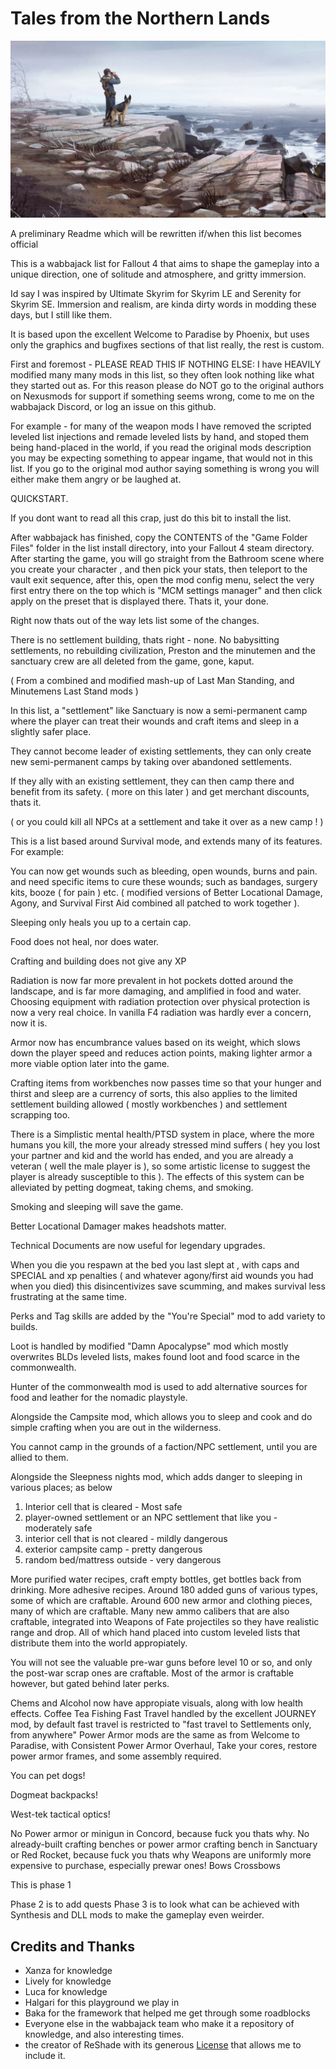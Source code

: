 # Tales from the Northern Lands

![nomad-banner](Cover/nomad-banner.webp)

A preliminary Readme which will be rewritten if/when this list becomes official

This is a wabbajack list for Fallout 4 that aims to shape the gameplay into a unique direction, one of solitude and atmosphere, and gritty immersion.

Id say I was inspired by Ultimate Skyrim for Skyrim LE and Serenity for Skyrim SE.
Immersion and realism, are kinda dirty words in modding these days, but I still like them.

It is based upon the excellent Welcome to Paradise by Phoenix, but uses only the graphics and bugfixes sections of that list really, the rest is custom.

First and foremost - PLEASE READ THIS IF NOTHING ELSE: I have HEAVILY modified many many mods in this list, so they often look nothing like what they started out as.
For this reason please do NOT go to the original authors on Nexusmods for support if something seems wrong, come to me on the wabbajack Discord, or log an issue on this github.

For example - for many of the weapon mods I have removed the scripted leveled list injections and remade leveled lists by hand, and stoped them being hand-placed in the world, if you read the original mods description you may be expecting something to appear ingame, that would not in this list.  If you go to the original mod author saying something is wrong you will either make them angry or be laughed at.

QUICKSTART.

If you dont want to read all this crap, just do this bit to install the list.

After wabbajack has finished, copy the CONTENTS of the "Game Folder Files" folder in the list install directory, into your Fallout 4 steam directory.
After starting the game, you will go straight from the Bathroom scene where you create your character , and then pick your stats, then teleport to the vault exit sequence, after this, open the mod config menu, select the very first entry there on the top which is "MCM settings manager" and then click apply on the preset that is displayed there.
Thats it, your done.


Right now thats out of the way lets list some of the changes.

There is no settlement building, thats right - none.
No babysitting settlements, no rebuilding civilization, Preston and the minutemen and the sanctuary crew are all deleted from the game, gone, kaput.

( From a combined and modified mash-up of Last Man Standing, and Minutemens Last Stand mods )

In this list, a "settlement" like Sanctuary is now a semi-permanent camp where the player can treat their wounds and craft items and sleep in a slightly safer place.

They cannot become leader of existing settlements, they can only create new semi-permanent camps by taking over abandoned settlements.

If they ally with an existing settlement, they can then camp there and benefit from its safety. ( more on this later ) and get merchant discounts, thats it.

( or you could kill all NPCs at a settlement and take it over as a new camp ! )

This is a list based around Survival mode, and extends many of its features.
For example:

You can now get wounds such as bleeding, open wounds, burns and pain. and need specific items to cure these wounds; such as bandages, surgery kits, booze ( for pain ) etc.
( modified versions of Better Locational Damage, Agony, and Survival First Aid combined all patched to work together ).

Sleeping only heals you up to a certain cap. 

Food does not heal, nor does water.

Crafting and building does not give any XP

Radiation is now far more prevalent in hot pockets dotted around the landscape, and is far more damaging, and amplified in food and water.
Choosing equipment with radiation protection over physical protection is now a very real choice.
In vanilla F4 radiation was hardly ever a concern, now it is.

Armor now has encumbrance values based on its weight, which slows down the player speed and reduces action points, making lighter armor a more viable option later into the game.

Crafting items from workbenches now passes time so that your hunger and thirst and sleep are a currency of sorts, this also applies to the limited settlement building allowed ( mostly workbenches ) and settlement scrapping too.

There is a Simplistic mental health/PTSD system in place, where the more humans you kill, the more your already stressed mind suffers ( hey you lost your partner and kid and the world has ended, and you are already a veteran ( well the male player is ), so some artistic license to suggest the player is already susceptible to this ).
The effects of this system can be alleviated by petting dogmeat, taking chems, and smoking.

Smoking and sleeping will save the game.

Better Locational Damager makes headshots matter.

Technical Documents are now useful for legendary upgrades.

When you die you respawn at the bed you last slept at , with caps and SPECIAL and xp penalties ( and whatever agony/first aid wounds you had when you died)
this disincentivizes save scumming, and makes survival less frustrating at the same time.

Perks and Tag skills are added by the "You're Special" mod to add variety to builds.

Loot is handled by modified "Damn Apocalypse" mod which mostly overwrites BLDs leveled lists, makes found loot and food scarce in the commonwealth.

Hunter of the commonwealth mod is used to add alternative sources for food and leather for the nomadic playstyle.

Alongside the Campsite mod, which allows you to sleep and cook and do simple crafting when you are out in the wilderness.

You cannot camp in the grounds of a faction/NPC settlement, until you are allied to them.

Alongside the Sleepness nights mod, which adds danger to sleeping in various places; as below

1. Interior cell that is cleared - Most safe
2. player-owned settlement or an NPC settlement that like you - moderately safe
3. interior cell that is not cleared - mildly dangerous
4. exterior campsite camp - pretty dangerous
5. random bed/mattress outside - very dangerous

More purified water recipes, craft empty bottles, get bottles back from drinking. More adhesive recipes.
Around 180 added guns of various types, some of which are craftable.
Around 600 new armor and clothing pieces, many of which are craftable.
Many new ammo calibers that are also craftable, integrated into Weapons of Fate projectiles so they have realistic range and drop.
All of which hand placed into custom leveled lists that distribute them into the world appropiately.

You will not see the valuable pre-war guns before level 10 or so, and only the post-war scrap ones are craftable.
Most of the armor is craftable however, but gated behind later perks.


Chems and Alcohol now have appropiate visuals, along with low health effects.
Coffee
Tea
Fishing
Fast Travel handled by the excellent JOURNEY mod, by default fast travel is restricted to "fast travel to Settlements only, from anywhere"
Power Armor mods are the same as from Welcome to Paradise, with Consistent Power Armor Overhaul, Take your cores, restore power armor frames, and some assembly required.

You can pet dogs!

Dogmeat backpacks!

West-tek tactical optics!

No Power armor or minigun in Concord, because fuck you thats why.
No already-built crafting benches or power armor crafting bench in Sanctuary or Red Rocket, because fuck you thats why
Weapons are uniformly more expensive to purchase, especially prewar ones!
Bows
Crossbows


This is phase 1

Phase 2 is to add quests
Phase 3 is to look what can be achieved with Synthesis and DLL mods to make the gameplay even weirder.

## Credits and Thanks

- Xanza for knowledge
- Lively for knowledge
- Luca for knowledge
- Halgari for this playground we play in
- Baka for the framework that helped me get through some roadblocks
- Everyone else in the wabbajack team who make it a repository of knowledge, and also interesting times.
- the creator of ReShade with its generous [License](ReShade/RESHADELICENSE.md) that allows me to include it.
